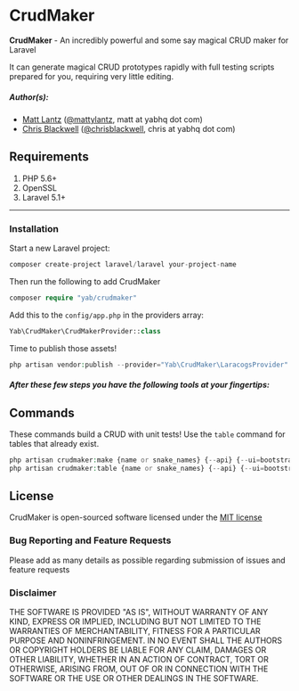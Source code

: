 # CrudMaker

**CrudMaker** - An incredibly powerful and some say magical CRUD maker for Laravel

It can generate magical CRUD prototypes rapidly with full testing scripts prepared for you, requiring very little editing.

##### Author(s):
* [Matt Lantz](https://github.com/mlantz) ([@mattylantz](http://twitter.com/mattylantz), matt at yabhq dot com)
* [Chris Blackwell](https://github.com/chrisblackwell) ([@chrisblackwell](https://twitter.com/chrisblackwell), chris at yabhq dot com)

## Requirements

1. PHP 5.6+
2. OpenSSL
3. Laravel 5.1+

----

### Installation

Start a new Laravel project:
```php
composer create-project laravel/laravel your-project-name
```

Then run the following to add CrudMaker
```php
composer require "yab/crudmaker"
```

Add this to the `config/app.php` in the providers array:
```php
Yab\CrudMaker\CrudMakerProvider::class
```

Time to publish those assets!
```php
php artisan vendor:publish --provider="Yab\CrudMaker\LaracogsProvider"
```

##### After these few steps you have the following tools at your fingertips:

## Commands
These commands build a CRUD with unit tests! Use the `table` command for tables that already exist.

```php
php artisan crudmaker:make {name or snake_names} {--api} {--ui=bootstrap|semantic} {--serviceOnly} {--withFacade} {--migration} {--schema=} {--relationships=}
php artisan crudmaker:table {name or snake_names} {--api} {--ui=bootstrap|semantic} {--serviceOnly} {--withFacade}
```

## License
CrudMaker is open-sourced software licensed under the [MIT license](http://opensource.org/licenses/MIT)

### Bug Reporting and Feature Requests
Please add as many details as possible regarding submission of issues and feature requests

### Disclaimer
THE SOFTWARE IS PROVIDED "AS IS", WITHOUT WARRANTY OF ANY KIND, EXPRESS OR IMPLIED, INCLUDING BUT NOT LIMITED TO THE WARRANTIES OF MERCHANTABILITY, FITNESS FOR A PARTICULAR PURPOSE AND NONINFRINGEMENT. IN NO EVENT SHALL THE AUTHORS OR COPYRIGHT HOLDERS BE LIABLE FOR ANY CLAIM, DAMAGES OR OTHER LIABILITY, WHETHER IN AN ACTION OF CONTRACT, TORT OR OTHERWISE, ARISING FROM, OUT OF OR IN CONNECTION WITH THE SOFTWARE OR THE USE OR OTHER DEALINGS IN THE SOFTWARE.
